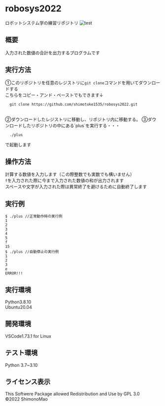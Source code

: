 # robosys2022
ロボットシステム学の練習リポジトリ
![test](https://github.com/shimotuke1535/robosys2022/actions/workflows/test.yml/badge.svg)
## 概要
入力された数値の合計を出力するプログラムです
<br>
## 実行方法
①このリポジトリを任意のレジストリに`git clone`コマンドを用いてダウンロードする
<br>
こちらをコピー・アンド・ペーストでもできます↓
```html:cmd
  git clone https://github.com/shimotuke1535/robosys2022.git
```
<br>
②ダウンロードしたレジストリに移動し、リポジトリ内に移動する。
③ダウンロードしたリポジトリの中にある`plus`を実行する・・・

```html:cmd
  ./plus
```

で起動します
<br>
## 操作方法
計算する数値を入力します（この際整数でも実数でも構いません）
<br>
`f`を入力された際に今まで入力された数値の和が出力されます
<br>
スペースや文字が入力された際は異常終了を避けるために自動終了します
<br>
## 実行例
```html:Operation example
$ ./plus //正常動作時の実行例
1
2
3
4
5
f
15
$ ./plus //自動停止の実行例
1
2
3
e 
ERROR!!!
```
## 実行環境
Python3.8.10
<br>
Ubuntu20.04
<br>
## 開発環境
VSCode1.73.1 for Linux
<br>
## テスト環境
Python 3.7~3.10
<br>
## ライセンス表示
This Softwere Package allowed Redistribution and Use by GPL 3.0
<br>
©2022 ShimonoMao
